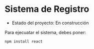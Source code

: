 <h1> Sistema de Registro</h1>

- Estado del proyecto: En construcción 

Para ejecuatar el sistema, debes poner:

```npm install react```
